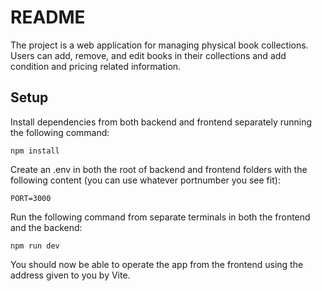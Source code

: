 # README

The project is a web application for managing physical book collections. Users can add, remove, and edit books in their collections and add condition and pricing related information.

## Setup

Install dependencies from both backend and frontend separately running the following command:

```
npm install
```

Create an .env in both the root of backend and frontend folders with the following content (you can use whatever portnumber you see fit):

```
PORT=3000
```

Run the following command from separate terminals in both the frontend and the backend:

```
npm run dev
```

You should now be able to operate the app from the frontend using the address given to you by Vite.
